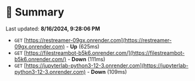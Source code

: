 # 📖 Summary
Last updated: **8/16/2024, 9:28:06 PM**

- `GET` [https://restreamer-09gx.onrender.com](https://restreamer-09gx.onrender.com) - **Up** (625ms)
- `GET` [https://filestreambot-b5k6.onrender.com/](https://filestreambot-b5k6.onrender.com/) - **Down** (111ms)
- `GET` [https://jupyterlab-python3-12-3.onrender.com](https://jupyterlab-python3-12-3.onrender.com) - **Down** (109ms)
